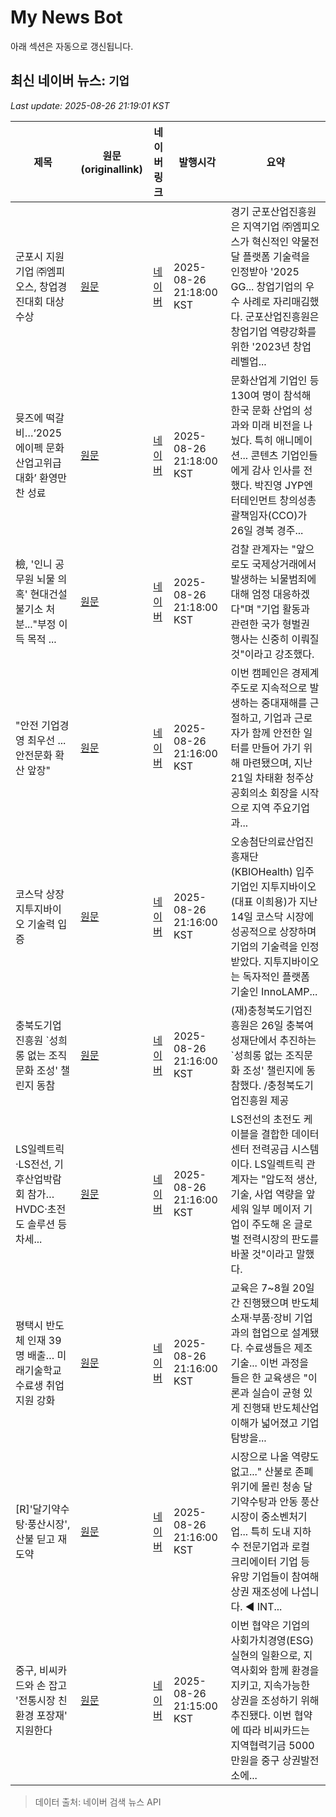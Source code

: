 # My News Bot

아래 섹션은 자동으로 갱신됩니다.

<!-- NEWS:START -->
## 최신 네이버 뉴스: `기업`
_Last update: 2025-08-26 21:19:01 KST_

| 제목 | 원문(originallink) | 네이버 링크 | 발행시각 | 요약 |
|---|---|---|---|---|
| 군포시 지원기업 ㈜엠피오스, 창업경진대회 대상 수상 | [원문](https://www.thereport.co.kr/news/articleView.html?idxno=69728) | [네이버](https://www.thereport.co.kr/news/articleView.html?idxno=69728) | 2025-08-26 21:18:00 KST | 경기 군포산업진흥원은 지역기업 ㈜엠피오스가 혁신적인 약물전달 플랫폼 기술력을 인정받아 '2025 GG... 창업기업의 우수 사례로 자리매김했다. 군포산업진흥원은 창업기업 역량강화를 위한 '2023년 창업 레벨업... |
| 뮷즈에 떡갈비…‘2025 에이펙 문화산업고위급대화’ 환영만찬 성료 | [원문](https://biz.heraldcorp.com/article/10562409?ref=naver) | [네이버](https://n.news.naver.com/mnews/article/016/0002519794?sid=103) | 2025-08-26 21:18:00 KST | 문화산업계 기업인 등 130여 명이 참석해 한국 문화 산업의 성과와 미래 비전을 나눴다. 특히 애니메이션... 콘텐츠 기업인들에게 감사 인사를 전했다. 박진영 JYP엔터테인먼트 창의성총괄책임자(CCO)가 26일 경북 경주... |
| 檢, '인니 공무원 뇌물 의혹' 현대건설 불기소 처분..."부정 이득 목적 ... | [원문](https://www.econovill.com/news/articleView.html?idxno=708904) | [네이버](https://www.econovill.com/news/articleView.html?idxno=708904) | 2025-08-26 21:18:00 KST | 검찰 관계자는 "앞으로도 국제상거래에서 발생하는 뇌물범죄에 대해 엄정 대응하겠다"며 "기업 활동과 관련한 국가 형벌권 행사는 신중히 이뤄질 것"이라고 강조했다. |
| "안전 기업경영 최우선 ... 안전문화 확산 앞장" | [원문](http://www.cctimes.kr/news/articleView.html?idxno=862436) | [네이버](http://www.cctimes.kr/news/articleView.html?idxno=862436) | 2025-08-26 21:16:00 KST | 이번 캠페인은 경제계 주도로 지속적으로 발생하는 중대재해를 근절하고, 기업과 근로자가 함께 안전한 일터를 만들어 가기 위해 마련됐으며, 지난 21일 차태환 청주상공회의소 회장을 시작으로 지역 주요기업과... |
| 코스닥 상장 지투지바이오 기술력 입증 | [원문](http://www.cctimes.kr/news/articleView.html?idxno=862437) | [네이버](http://www.cctimes.kr/news/articleView.html?idxno=862437) | 2025-08-26 21:16:00 KST | 오송첨단의료산업진흥재단(KBIOHealth) 입주기업인 지투지바이오(대표 이희용)가 지난 14일 코스닥 시장에 성공적으로 상장하며 기업의 기술력을 인정받았다. 지투지바이오는 독자적인 플랫폼 기술인 InnoLAMP... |
| 충북도기업진흥원 `성희롱 없는 조직문화 조성' 챌린지 동참 | [원문](http://www.cctimes.kr/news/articleView.html?idxno=862435) | [네이버](http://www.cctimes.kr/news/articleView.html?idxno=862435) | 2025-08-26 21:16:00 KST | (재)충청북도기업진흥원은 26일 충북여성재단에서 추진하는 `성희롱 없는 조직문화 조성' 챌린지에 동참했다. /충청북도기업진흥원 제공 |
| LS일렉트릭·LS전선, 기후산업박람회 참가…HVDC·초전도 솔루션 등 차세... | [원문](http://www.econonews.co.kr/news/articleView.html?idxno=401942) | [네이버](http://www.econonews.co.kr/news/articleView.html?idxno=401942) | 2025-08-26 21:16:00 KST | LS전선의 초전도 케이블을 결합한 데이터센터 전력공급 시스템이다. LS일렉트릭 관계자는 "압도적 생산, 기술, 사업 역량을 앞세워 일부 메이저 기업이 주도해 온 글로벌 전력시장의 판도를 바꿀 것"이라고 말했다. |
| 평택시 반도체 인재 39명 배출… 미래기술학교 수료생 취업 지원 강화 | [원문](https://www.newscj.com/news/articleView.html?idxno=3310334) | [네이버](https://www.newscj.com/news/articleView.html?idxno=3310334) | 2025-08-26 21:16:00 KST | 교육은 7~8월 20일간 진행됐으며 반도체 소재·부품·장비 기업과의 협업으로 설계됐다. 수료생들은 제조 기술... 이번 과정을 들은 한 교육생은 "이론과 실습이 균형 있게 진행돼 반도체산업 이해가 넓어졌고 기업탐방을... |
| [R]'달기약수탕·풍산시장', 산불 딛고 재도약 | [원문](http://andongmbc.co.kr/adboard/NewsView77631) | [네이버](http://andongmbc.co.kr/adboard/NewsView77631) | 2025-08-26 21:16:00 KST | 시장으로 나올 역량도 없고..." 산불로 존폐 위기에 몰린 청송 달기약수탕과 안동 풍산시장이 중소벤처기업... 특히 도내 지하수 전문기업과 로컬 크리에이터 기업 등 유망 기업들이 참여해 상권 재조성에 나섭니다. ◀ INT... |
| 중구, 비씨카드와 손 잡고 '전통시장 친환경 포장재' 지원한다 | [원문](https://www.sedaily.com/NewsView/2GWRZZ9YVZ) | [네이버](https://n.news.naver.com/mnews/article/011/0004525517?sid=102) | 2025-08-26 21:15:00 KST | 이번 협약은 기업의 사회가치경영(ESG) 실현의 일환으로, 지역사회와 함께 환경을 지키고, 지속가능한 상권을 조성하기 위해 추진됐다. 이번 협약에 따라 비씨카드는 지역협력기금 5000만원을 중구 상권발전소에... |

> 데이터 출처: 네이버 검색 뉴스 API
<!-- NEWS:END -->
